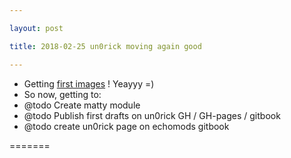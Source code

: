 ```yaml
---

layout: post

title: 2018-02-25 un0rick moving again good

---
```



-   Getting [first images](/matty/20180224b/Readme.md) ! Yeayyy =)
-   So now, getting to:
-   @todo Create matty module
-   @todo Publish first drafts on un0rick GH / GH-pages / gitbook
-   @todo create un0rick page on echomods gitbook

=======

